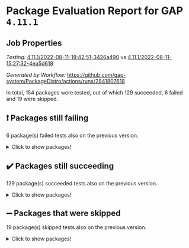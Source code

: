 # Package Evaluation Report for GAP `4.11.1`

## Job Properties

*Testing:* [4.11.1/2022-08-11-18:42:51-3426a490](https://github.com/gap-system/PackageDistro/blob/data/reports/4.11.1/2022-08-11-18:42:51-3426a490) vs [4.11.1/2022-08-11-15:27:32-4ea5d618](https://github.com/gap-system/PackageDistro/blob/data/reports/4.11.1/2022-08-11-15:27:32-4ea5d618)

*Generated by Workflow:* https://github.com/gap-system/PackageDistro/actions/runs/2841807618

In total, 154 packages were tested, out of which 129 succeeded, 6 failed and 19 were skipped.

## :exclamation: Packages still failing

6 package(s) failed tests also on the previous version.
<details><summary>Click to show packages!</summary>

- francy 1.2.4 [(failure)](https://github.com/gap-system/PackageDistro/runs/7793088955?check_suite_focus=true)
- hap 1.46 [(failure)](https://github.com/gap-system/PackageDistro/runs/7793090171?check_suite_focus=true)
- packagemanager 1.2 [(failure)](https://github.com/gap-system/PackageDistro/runs/7793094609?check_suite_focus=true)
- recog 1.3.2 [(failure)](https://github.com/gap-system/PackageDistro/runs/7793096158?check_suite_focus=true)
- semigroups 5.0.0 [(failure)](https://github.com/gap-system/PackageDistro/runs/7793096820?check_suite_focus=true)
- standardff 0.9.3 [(failure)](https://github.com/gap-system/PackageDistro/runs/7793098292?check_suite_focus=true)
</details>

## :heavy_check_mark: Packages still succeeding

129 package(s) succeeded tests also on the previous version.
<details><summary>Click to show packages!</summary>

- ace 5.5 [(success)](https://github.com/gap-system/PackageDistro/runs/7793083459?check_suite_focus=true)
- aclib 1.3.2 [(success)](https://github.com/gap-system/PackageDistro/runs/7793083569?check_suite_focus=true)
- agt 0.2 [(success)](https://github.com/gap-system/PackageDistro/runs/7793083704?check_suite_focus=true)
- alnuth 3.2.1 [(success)](https://github.com/gap-system/PackageDistro/runs/7793083825?check_suite_focus=true)
- anupq 3.2.6 [(success)](https://github.com/gap-system/PackageDistro/runs/7793083943?check_suite_focus=true)
- atlasrep 2.1.4 [(success)](https://github.com/gap-system/PackageDistro/runs/7793084044?check_suite_focus=true)
- autodoc 2022.07.10 [(success)](https://github.com/gap-system/PackageDistro/runs/7793084141?check_suite_focus=true)
- automata 1.15 [(success)](https://github.com/gap-system/PackageDistro/runs/7793084283?check_suite_focus=true)
- automgrp 1.3.2 [(success)](https://github.com/gap-system/PackageDistro/runs/7793084399?check_suite_focus=true)
- autpgrp 1.11 [(success)](https://github.com/gap-system/PackageDistro/runs/7793084501?check_suite_focus=true)
- cap 2022.08-02 [(success)](https://github.com/gap-system/PackageDistro/runs/7793084607?check_suite_focus=true)
- caratinterface 2.3.4 [(success)](https://github.com/gap-system/PackageDistro/runs/7793084724?check_suite_focus=true)
- cddinterface 2022.08.11 [(success)](https://github.com/gap-system/PackageDistro/runs/7793084843?check_suite_focus=true)
- circle 1.6.5 [(success)](https://github.com/gap-system/PackageDistro/runs/7793084953?check_suite_focus=true)
- classicpres 1.22 [(success)](https://github.com/gap-system/PackageDistro/runs/7793085067?check_suite_focus=true)
- cohomolo 1.6.10 [(success)](https://github.com/gap-system/PackageDistro/runs/7793085204?check_suite_focus=true)
- congruence 1.2.4 [(success)](https://github.com/gap-system/PackageDistro/runs/7793085390?check_suite_focus=true)
- corelg 1.56 [(success)](https://github.com/gap-system/PackageDistro/runs/7793085580?check_suite_focus=true)
- crime 1.6 [(success)](https://github.com/gap-system/PackageDistro/runs/7793085713?check_suite_focus=true)
- crisp 1.4.5 [(success)](https://github.com/gap-system/PackageDistro/runs/7793085834?check_suite_focus=true)
- crypting 0.10 [(success)](https://github.com/gap-system/PackageDistro/runs/7793085953?check_suite_focus=true)
- cryst 4.1.25 [(success)](https://github.com/gap-system/PackageDistro/runs/7793086082?check_suite_focus=true)
- crystcat 1.1.10 [(success)](https://github.com/gap-system/PackageDistro/runs/7793086324?check_suite_focus=true)
- ctbllib 1.3.4 [(success)](https://github.com/gap-system/PackageDistro/runs/7793086469?check_suite_focus=true)
- cubefree 1.19 [(success)](https://github.com/gap-system/PackageDistro/runs/7793086608?check_suite_focus=true)
- curlinterface 2.2.2 [(success)](https://github.com/gap-system/PackageDistro/runs/7793086729?check_suite_focus=true)
- cvec 2.7.6 [(success)](https://github.com/gap-system/PackageDistro/runs/7793086887?check_suite_focus=true)
- datastructures 0.2.7 [(success)](https://github.com/gap-system/PackageDistro/runs/7793086990?check_suite_focus=true)
- deepthought 1.0.5 [(success)](https://github.com/gap-system/PackageDistro/runs/7793087107?check_suite_focus=true)
- design 1.7 [(success)](https://github.com/gap-system/PackageDistro/runs/7793087207?check_suite_focus=true)
- difsets 2.3.1 [(success)](https://github.com/gap-system/PackageDistro/runs/7793087326?check_suite_focus=true)
- digraphs 1.5.3 [(success)](https://github.com/gap-system/PackageDistro/runs/7793087453?check_suite_focus=true)
- edim 1.3.5 [(success)](https://github.com/gap-system/PackageDistro/runs/7793087599?check_suite_focus=true)
- example 4.3.2 [(success)](https://github.com/gap-system/PackageDistro/runs/7793087733?check_suite_focus=true)
- factint 1.6.3 [(success)](https://github.com/gap-system/PackageDistro/runs/7793087817?check_suite_focus=true)
- ferret 1.0.8 [(success)](https://github.com/gap-system/PackageDistro/runs/7793087937?check_suite_focus=true)
- fga 1.4.0 [(success)](https://github.com/gap-system/PackageDistro/runs/7793088047?check_suite_focus=true)
- fining 1.5 [(success)](https://github.com/gap-system/PackageDistro/runs/7793088154?check_suite_focus=true)
- float 1.0.3 [(success)](https://github.com/gap-system/PackageDistro/runs/7793088267?check_suite_focus=true)
- format 1.4.3 [(success)](https://github.com/gap-system/PackageDistro/runs/7793088436?check_suite_focus=true)
- forms 1.2.8 [(success)](https://github.com/gap-system/PackageDistro/runs/7793088551?check_suite_focus=true)
- fplsa 1.2.5 [(success)](https://github.com/gap-system/PackageDistro/runs/7793088717?check_suite_focus=true)
- fr 2.4.10 [(success)](https://github.com/gap-system/PackageDistro/runs/7793088847?check_suite_focus=true)
- fwtree 1.3 [(success)](https://github.com/gap-system/PackageDistro/runs/7793089098?check_suite_focus=true)
- gbnp 1.0.5 [(success)](https://github.com/gap-system/PackageDistro/runs/7793089193?check_suite_focus=true)
- generalizedmorphismsforcap 2022.05-01 [(success)](https://github.com/gap-system/PackageDistro/runs/7793089288?check_suite_focus=true)
- genss 1.6.7 [(success)](https://github.com/gap-system/PackageDistro/runs/7793089402?check_suite_focus=true)
- gradedringforhomalg 2022.07-01 [(success)](https://github.com/gap-system/PackageDistro/runs/7793089490?check_suite_focus=true)
- grape 4.8.5 [(success)](https://github.com/gap-system/PackageDistro/runs/7793089587?check_suite_focus=true)
- groupoids 1.71 [(success)](https://github.com/gap-system/PackageDistro/runs/7793089721?check_suite_focus=true)
- grpconst 2.6.2 [(success)](https://github.com/gap-system/PackageDistro/runs/7793089831?check_suite_focus=true)
- guarana 0.96.3 [(success)](https://github.com/gap-system/PackageDistro/runs/7793089930?check_suite_focus=true)
- guava 3.16 [(success)](https://github.com/gap-system/PackageDistro/runs/7793090066?check_suite_focus=true)
- hapcryst 0.1.15 [(success)](https://github.com/gap-system/PackageDistro/runs/7793090283?check_suite_focus=true)
- hecke 1.5.3 [(success)](https://github.com/gap-system/PackageDistro/runs/7793090411?check_suite_focus=true)
- help 3.5 [(success)](https://github.com/gap-system/PackageDistro/runs/7793090496?check_suite_focus=true)
- idrel 2.44 [(success)](https://github.com/gap-system/PackageDistro/runs/7793090618?check_suite_focus=true)
- images 1.3.1 [(success)](https://github.com/gap-system/PackageDistro/runs/7793090749?check_suite_focus=true)
- intpic 0.3.0 [(success)](https://github.com/gap-system/PackageDistro/runs/7793090871?check_suite_focus=true)
- io 4.7.2 [(success)](https://github.com/gap-system/PackageDistro/runs/7793091020?check_suite_focus=true)
- irredsol 1.4.3 [(success)](https://github.com/gap-system/PackageDistro/runs/7793091110?check_suite_focus=true)
- json 2.1.0 [(success)](https://github.com/gap-system/PackageDistro/runs/7793091277?check_suite_focus=true)
- jupyterkernel 1.4.1 [(success)](https://github.com/gap-system/PackageDistro/runs/7793091390?check_suite_focus=true)
- jupyterviz 1.5.1 [(success)](https://github.com/gap-system/PackageDistro/runs/7793091514?check_suite_focus=true)
- kan 1.34 [(success)](https://github.com/gap-system/PackageDistro/runs/7793091620?check_suite_focus=true)
- kbmag 1.5.9 [(success)](https://github.com/gap-system/PackageDistro/runs/7793091713?check_suite_focus=true)
- laguna 3.9.5 [(success)](https://github.com/gap-system/PackageDistro/runs/7793091812?check_suite_focus=true)
- liealgdb 2.2.1 [(success)](https://github.com/gap-system/PackageDistro/runs/7793091924?check_suite_focus=true)
- liepring 2.7 [(success)](https://github.com/gap-system/PackageDistro/runs/7793092047?check_suite_focus=true)
- liering 2.4.2 [(success)](https://github.com/gap-system/PackageDistro/runs/7793092158?check_suite_focus=true)
- linearalgebraforcap 2022.08-01 [(success)](https://github.com/gap-system/PackageDistro/runs/7793092282?check_suite_focus=true)
- loops 3.4.2 [(success)](https://github.com/gap-system/PackageDistro/runs/7793092415?check_suite_focus=true)
- lpres 1.0.3 [(success)](https://github.com/gap-system/PackageDistro/runs/7793092519?check_suite_focus=true)
- majoranaalgebras 1.4 [(success)](https://github.com/gap-system/PackageDistro/runs/7793092674?check_suite_focus=true)
- mapclass 1.4.5 [(success)](https://github.com/gap-system/PackageDistro/runs/7793092797?check_suite_focus=true)
- matgrp 0.64 [(success)](https://github.com/gap-system/PackageDistro/runs/7793092923?check_suite_focus=true)
- modisom 2.5.3 [(success)](https://github.com/gap-system/PackageDistro/runs/7793093066?check_suite_focus=true)
- modulepresentationsforcap 2022.08-01 [(success)](https://github.com/gap-system/PackageDistro/runs/7793093183?check_suite_focus=true)
- monoidalcategories 2022.08-02 [(success)](https://github.com/gap-system/PackageDistro/runs/7793093317?check_suite_focus=true)
- nconvex 2020.11-04 [(success)](https://github.com/gap-system/PackageDistro/runs/7793093445?check_suite_focus=true)
- nilmat 1.4.2 [(success)](https://github.com/gap-system/PackageDistro/runs/7793093652?check_suite_focus=true)
- nock 1.5 [(success)](https://github.com/gap-system/PackageDistro/runs/7793093784?check_suite_focus=true)
- normalizinterface 1.3.4 [(success)](https://github.com/gap-system/PackageDistro/runs/7793093922?check_suite_focus=true)
- nq 2.5.8 [(success)](https://github.com/gap-system/PackageDistro/runs/7793094112?check_suite_focus=true)
- numericalsgps 1.3.1 [(success)](https://github.com/gap-system/PackageDistro/runs/7793094226?check_suite_focus=true)
- openmath 11.5.1 [(success)](https://github.com/gap-system/PackageDistro/runs/7793094355?check_suite_focus=true)
- orb 4.8.5 [(success)](https://github.com/gap-system/PackageDistro/runs/7793094469?check_suite_focus=true)
- patternclass 2.4.2 [(success)](https://github.com/gap-system/PackageDistro/runs/7793094763?check_suite_focus=true)
- permut 2.0.4 [(success)](https://github.com/gap-system/PackageDistro/runs/7793094872?check_suite_focus=true)
- polenta 1.3.10 [(success)](https://github.com/gap-system/PackageDistro/runs/7793094992?check_suite_focus=true)
- polymaking 0.8.6 [(success)](https://github.com/gap-system/PackageDistro/runs/7793095114?check_suite_focus=true)
- primgrp 3.4.2 [(success)](https://github.com/gap-system/PackageDistro/runs/7793095233?check_suite_focus=true)
- profiling 2.5.0 [(success)](https://github.com/gap-system/PackageDistro/runs/7793095354?check_suite_focus=true)
- qpa 1.34 [(success)](https://github.com/gap-system/PackageDistro/runs/7793095474?check_suite_focus=true)
- quagroup 1.8.3 [(success)](https://github.com/gap-system/PackageDistro/runs/7793095575?check_suite_focus=true)
- radiroot 2.9 [(success)](https://github.com/gap-system/PackageDistro/runs/7793095716?check_suite_focus=true)
- rcwa 4.7.0 [(success)](https://github.com/gap-system/PackageDistro/runs/7793095880?check_suite_focus=true)
- rds 1.8 [(success)](https://github.com/gap-system/PackageDistro/runs/7793096029?check_suite_focus=true)
- repndecomp 1.2.1 [(success)](https://github.com/gap-system/PackageDistro/runs/7793096303?check_suite_focus=true)
- repsn 3.1.0 [(success)](https://github.com/gap-system/PackageDistro/runs/7793096415?check_suite_focus=true)
- resclasses 4.7.3 [(success)](https://github.com/gap-system/PackageDistro/runs/7793096577?check_suite_focus=true)
- scscp 2.3.1 [(success)](https://github.com/gap-system/PackageDistro/runs/7793096704?check_suite_focus=true)
- sglppow 2.2 [(success)](https://github.com/gap-system/PackageDistro/runs/7793096948?check_suite_focus=true)
- sgpviz 0.999.5 [(success)](https://github.com/gap-system/PackageDistro/runs/7793097070?check_suite_focus=true)
- simpcomp 2.1.14 [(success)](https://github.com/gap-system/PackageDistro/runs/7793097195?check_suite_focus=true)
- singular 2020.12.18 [(success)](https://github.com/gap-system/PackageDistro/runs/7793097427?check_suite_focus=true)
- sla 1.5.3 [(success)](https://github.com/gap-system/PackageDistro/runs/7793097532?check_suite_focus=true)
- smallgrp 1.5 [(success)](https://github.com/gap-system/PackageDistro/runs/7793097647?check_suite_focus=true)
- smallsemi 0.6.13 [(success)](https://github.com/gap-system/PackageDistro/runs/7793097766?check_suite_focus=true)
- sonata 2.9.4 [(success)](https://github.com/gap-system/PackageDistro/runs/7793097885?check_suite_focus=true)
- sophus 1.27 [(success)](https://github.com/gap-system/PackageDistro/runs/7793098001?check_suite_focus=true)
- spinsym 1.5.2 [(success)](https://github.com/gap-system/PackageDistro/runs/7793098140?check_suite_focus=true)
- symbcompcc 1.3.2 [(success)](https://github.com/gap-system/PackageDistro/runs/7793098409?check_suite_focus=true)
- thelma 1.3 [(success)](https://github.com/gap-system/PackageDistro/runs/7793098549?check_suite_focus=true)
- tomlib 1.2.9 [(success)](https://github.com/gap-system/PackageDistro/runs/7793098719?check_suite_focus=true)
- toric 1.9.5 [(success)](https://github.com/gap-system/PackageDistro/runs/7793098875?check_suite_focus=true)
- toricvarieties 2022.07.13 [(success)](https://github.com/gap-system/PackageDistro/runs/7793099010?check_suite_focus=true)
- transgrp 3.6.3 [(success)](https://github.com/gap-system/PackageDistro/runs/7793099122?check_suite_focus=true)
- ugaly 4.0.3 [(success)](https://github.com/gap-system/PackageDistro/runs/7793099772?check_suite_focus=true)
- unipot 1.5 [(success)](https://github.com/gap-system/PackageDistro/runs/7793099899?check_suite_focus=true)
- unitlib 4.1.0 [(success)](https://github.com/gap-system/PackageDistro/runs/7793100023?check_suite_focus=true)
- utils 0.76 [(success)](https://github.com/gap-system/PackageDistro/runs/7793100672?check_suite_focus=true)
- uuid 0.7 [(success)](https://github.com/gap-system/PackageDistro/runs/7793100779?check_suite_focus=true)
- walrus 0.9991 [(success)](https://github.com/gap-system/PackageDistro/runs/7793100895?check_suite_focus=true)
- wedderga 4.10.2 [(success)](https://github.com/gap-system/PackageDistro/runs/7793101003?check_suite_focus=true)
- xmod 2.88 [(success)](https://github.com/gap-system/PackageDistro/runs/7793101986?check_suite_focus=true)
- xmodalg 1.22 [(success)](https://github.com/gap-system/PackageDistro/runs/7793102103?check_suite_focus=true)
- yangbaxter 0.10.0 [(success)](https://github.com/gap-system/PackageDistro/runs/7793102251?check_suite_focus=true)
- zeromqinterface 0.14 [(success)](https://github.com/gap-system/PackageDistro/runs/7793102442?check_suite_focus=true)
</details>

## :heavy_minus_sign: Packages that were skipped

19 package(s) skipped tests also on the previous version.
<details><summary>Click to show packages!</summary>

- 4ti2interface 2022.03-01 [(skipped)](https://github.com/gap-system/PackageDistro/runs/7792921861?check_suite_focus=true)
- browse 1.8.14 [(skipped)](https://github.com/gap-system/PackageDistro/runs/7792921861?check_suite_focus=true)
- examplesforhomalg 2022.03-01 [(skipped)](https://github.com/gap-system/PackageDistro/runs/7792921861?check_suite_focus=true)
- gapdoc 1.6.5 [(skipped)](https://github.com/gap-system/PackageDistro/runs/7792921861?check_suite_focus=true)
- gauss 2022.03-01 [(skipped)](https://github.com/gap-system/PackageDistro/runs/7792921861?check_suite_focus=true)
- gaussforhomalg 2022.03-01 [(skipped)](https://github.com/gap-system/PackageDistro/runs/7792921861?check_suite_focus=true)
- gradedmodules 2022.03-01 [(skipped)](https://github.com/gap-system/PackageDistro/runs/7792921861?check_suite_focus=true)
- homalg 2022.03-01 [(skipped)](https://github.com/gap-system/PackageDistro/runs/7792921861?check_suite_focus=true)
- homalgtocas 2022.07-01 [(skipped)](https://github.com/gap-system/PackageDistro/runs/7792921861?check_suite_focus=true)
- io_forhomalg 2022.03-01 [(skipped)](https://github.com/gap-system/PackageDistro/runs/7792921861?check_suite_focus=true)
- itc 1.5.1 [(skipped)](https://github.com/gap-system/PackageDistro/runs/7792921861?check_suite_focus=true)
- localizeringforhomalg 2022.03-01 [(skipped)](https://github.com/gap-system/PackageDistro/runs/7792921861?check_suite_focus=true)
- matricesforhomalg 2022.06-01 [(skipped)](https://github.com/gap-system/PackageDistro/runs/7792921861?check_suite_focus=true)
- modules 2022.03-01 [(skipped)](https://github.com/gap-system/PackageDistro/runs/7792921861?check_suite_focus=true)
- polycyclic 2.16 [(skipped)](https://github.com/gap-system/PackageDistro/runs/7792921861?check_suite_focus=true)
- ringsforhomalg 2022.07-01 [(skipped)](https://github.com/gap-system/PackageDistro/runs/7792921861?check_suite_focus=true)
- sco 2022.03-01 [(skipped)](https://github.com/gap-system/PackageDistro/runs/7792921861?check_suite_focus=true)
- toolsforhomalg 2022.05-01 [(skipped)](https://github.com/gap-system/PackageDistro/runs/7792921861?check_suite_focus=true)
- xgap 4.31 [(skipped)](https://github.com/gap-system/PackageDistro/runs/7792921861?check_suite_focus=true)
</details>

